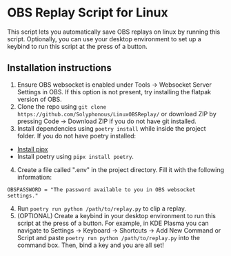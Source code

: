 # OBS Replay Script for Linux
This script lets you automatically save OBS replays on linux by running this script. Optionally, you can use your desktop environment to set up a keybind to run this script at the press of a button.

## Installation instructions
1. Ensure OBS websocket is enabled under Tools -> Websocket Server Settings in OBS. If this option is not present, try installing the flatpak version of OBS.
2. Clone the repo using `git clone https://github.com/Solyphonous/LinuxOBSReplay/` or download ZIP by pressing Code -> Download ZIP if you do not have git installed.
3. Install dependencies using `poetry install` while inside the project folder. If you do not have poetry installed:
* [Install pipx](https://pipx.pypa.io/stable/installation/)
* Install poetry using `pipx install poetry`.
4. Create a file called ".env" in the project directory. Fill it with the following information:
```
OBSPASSWORD = "The password available to you in OBS websocket settings."
```
4. Run `poetry run python /path/to/replay.py` to clip a replay.
5. (OPTIONAL) Create a keybind in your desktop environment to run this script at the press of a button. For example, in KDE Plasma you can navigate to Settings -> Keyboard -> Shortcuts -> Add New Command or Script and paste `poetry run python /path/to/replay.py` into the command box. Then, bind a key and you are all set!

